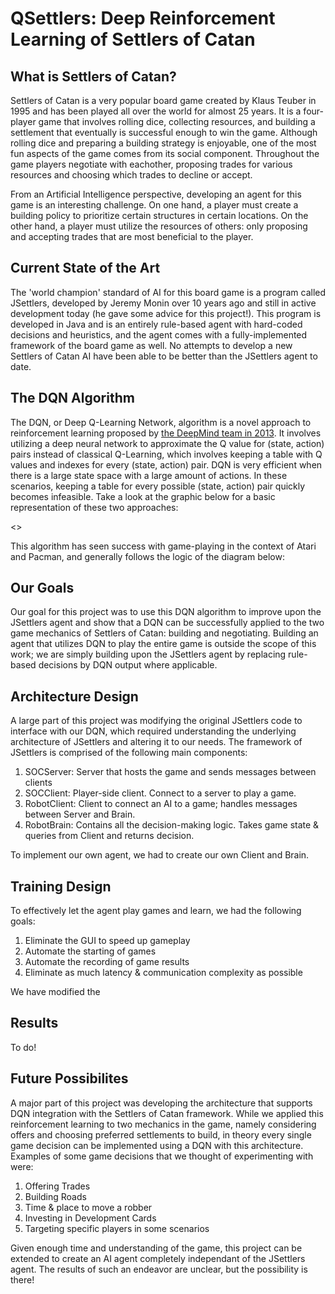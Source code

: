 # QSettlers: Deep Reinforcement Learning of Settlers of Catan

## What is Settlers of Catan?

Settlers of Catan is a very popular board game created by Klaus Teuber in 1995 and has been played all over the world for almost 25 years. It is a four-player game that involves rolling dice, collecting resources, and building a settlement that eventually is successful enough to win the game. Although rolling dice and preparing a building strategy is enjoyable, one of the most fun aspects of the game comes from its social component. Throughout the game players negotiate with eachother, proposing trades for various resources and choosing which trades to decline or accept.

From an Artificial Intelligence perspective, developing an agent for this game is an interesting challenge. On one hand, a player must create a building policy to prioritize certain structures in certain locations. On the other hand, a player must utilize the resources of others: only proposing and accepting trades that are most beneficial to the player.

## Current State of the Art

The 'world champion' standard of AI for this board game is a program called JSettlers, developed by Jeremy Monin over 10 years ago and still in active development today (he gave some advice for this project!). This program is developed in Java and is an entirely rule-based agent with hard-coded decisions and heuristics, and the agent comes with a fully-implemented framework of the board game as well. No attempts to develop a new Settlers of Catan AI have been able to be better than the JSettlers agent to date.

## The DQN Algorithm

The DQN, or Deep Q-Learning Network, algorithm is a novel approach to reinforcement learning proposed by [the DeepMind team in 2013](https://www.cs.toronto.edu/~vmnih/docs/dqn.pdf). It involves utilizing a deep neural network to approximate the Q value for (state, action) pairs instead of classical Q-Learning, which involves keeping a table with Q values and indexes for every (state, action) pair. DQN is very efficient when there is a large state space with a large amount of actions. In these scenarios, keeping a table for every possible (state, action) pair quickly becomes infeasible. Take a look at the graphic below for a basic representation of these two approaches:

<<insert DQN and Q-Learning Graphic Here>>

This algorithm has seen success with game-playing in the context of Atari and Pacman, and generally follows the logic of the diagram below:

## Our Goals

Our goal for this project was to use this DQN algorithm to improve upon the JSettlers agent and show that a DQN can be successfully applied to the two game mechanics of Settlers of Catan: building and negotiating. Building an agent that utilizes DQN to play the entire game is outside the scope of this work; we are simply building upon the JSettlers agent by replacing rule-based decisions by DQN output where applicable. 

## Architecture Design

A large part of this project was modifying the original JSettlers code to interface with our DQN, which required understanding the underlying architecture of JSettlers and altering it to our needs. The framework of JSettlers is comprised of the following main components:

1. SOCServer: Server that hosts the game and sends messages between clients
2. SOCClient: Player-side client. Connect to a server to play a game.
3. RobotClient: Client to connect an AI to a game; handles messages between Server and Brain.
4. RobotBrain: Contains all the decision-making logic. Takes game state & queries from Client and returns decision.

To implement our own agent, we had to create our own Client and Brain. 


## Training Design

To effectively let the agent play games and learn, we had the following goals:

1. Eliminate the GUI to speed up gameplay
2. Automate the starting of games
3. Automate the recording of game results
4. Eliminate as much latency & communication complexity as possible

We have modified the 

## Results

To do!

## Future Possibilites

A major part of this project was developing the architecture that supports DQN integration with the Settlers of Catan framework. While we applied this reinforcement learning to two mechanics in the game, namely considering offers and choosing preferred settlements to build, in theory every single game decision can be implemented using a DQN with this architecture. Examples of some game decisions that we thought of experimenting with were:

1. Offering Trades
2. Building Roads
3. Time & place to move a robber
4. Investing in Development Cards
5. Targeting specific players in some scenarios

Given enough time and understanding of the game, this project can be extended to create an AI agent completely independant of the JSettlers agent. The results of such an endeavor are unclear, but the possibility is there!
